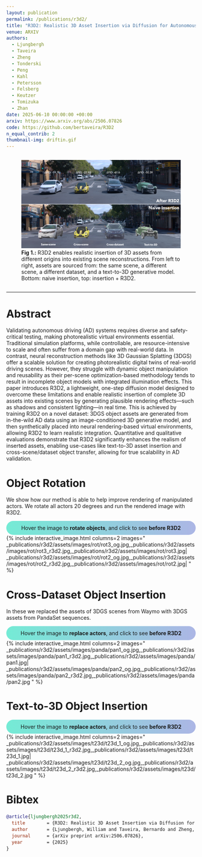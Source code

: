```yaml
---
layout: publication
permalink: /publications/r3d2/
title: "R3D2: Realistic 3D Asset Insertion via Diffusion for Autonomous Driving Simulation"
venue: ARXIV
authors:
  - Ljungbergh
  - Taveira
  - Zheng
  - Tonderski
  - Peng
  - Kahl
  - Petersson
  - Felsberg
  - Keutzer
  - Tomizuka
  - Zhan
date: 2025-06-10 00:00:00 +00:00
arxiv: https://www.arxiv.org/abs/2506.07826
code: https://github.com/bertaveira/R3D2
n_equal_contrib: 2
thumbnail-img: driftin.gif
---
```

<div style="display: flex; justify-content: space-around; margin-bottom: 1em; margin-top: 0.5em; width=100%">
<figure class="figure__background">
  <img style="width: 100%; margin: 0 auto;" src="assets/cover_v3.jpg"/>
  <figcaption><b>Fig 1.:</b> R3D2 enables realistic insertion of 3D assets from different origins into existing scene reconstructions. From left to right, assets are sourced from: the same scene, a different scene, a different dataset, and a text-to-3D generative model. Bottom: naive insertion, top: insertion + R3D2.</figcaption>
</figure>
</div>

---

# Abstract
Validating autonomous driving (AD) systems requires diverse and safety-critical testing, making photorealistic virtual environments essential. Traditional simulation platforms, while controllable, are resource-intensive to scale and often suffer from a domain gap with real-world data. In contrast, neural reconstruction methods like 3D Gaussian Splatting (3DGS) offer a scalable solution for creating photorealistic digital twins of real-world driving scenes. However, they struggle with dynamic object manipulation and reusability as their per-scene optimization-based methodology tends to result in incomplete object models with integrated illumination effects. This paper introduces R3D2, a lightweight, one-step diffusion model designed to overcome these limitations and enable realistic insertion of complete 3D assets into existing scenes by generating plausible rendering effects—such as shadows and consistent lighting—in real time. This is achieved by training R3D2 on a novel dataset: 3DGS object assets are generated from in-the-wild AD data using an image-conditioned 3D generative model, and then synthetically placed into neural rendering-based virtual environments, allowing R3D2 to learn realistic integration. Quantitative and qualitative evaluations demonstrate that R3D2 significantly enhances the realism of inserted assets, enabling use-cases like text-to-3D asset insertion and cross-scene/dataset object transfer, allowing for true scalability in AD validation.

# Object Rotation

We show how our method is able to help improve rendering of manipulated actors. We rotate all actors 20 degrees and run the rendered image with R3D2.

<!-- <div style="background: linear-gradient(to right, #43c6ac, #f8ffae); border-radius: 30px; padding: 10px; text-align: center;"> -->
<div style="background: linear-gradient(to right, #74ebd5, #acb6e5); border-radius: 30px; padding: 10px; text-align: center;">
<i class="fas fa-mouse-pointer"></i> Hover the image to <b>rotate objects</b>, and click to see <b>before R3D2</b>
</div>
{% include interactive_image.html
   columns=2
   images="
     _publications/r3d2/assets/images/rot/rot3_og.jpg,_publications/r3d2/assets/images/rot/rot3_r3d2.jpg,_publications/r3d2/assets/images/rot/rot3.jpg|
     _publications/r3d2/assets/images/rot/rot2_og.jpg,_publications/r3d2/assets/images/rot/rot2_r3d2.jpg,_publications/r3d2/assets/images/rot/rot2.jpg|
   "
%}

# Cross-Dataset Object Insertion
In these we replaced the assets of 3DGS scenes from Waymo with 3DGS assets from PandaSet sequences. 

<!-- <div style="background: linear-gradient(to right, #ff6e7f, #bfe9ff); border-radius: 30px; padding: 10px; text-align: center;"> -->
<div style="background: linear-gradient(to right, #74ebd5, #acb6e5); border-radius: 30px; padding: 10px; text-align: center;">
<i class="fas fa-mouse-pointer"></i> Hover the image to <b>replace actors</b>, and click to see <b>before R3D2</b>
</div>
{% include interactive_image.html
   columns=2
   images="
     _publications/r3d2/assets/images/panda/pan1_og.jpg,_publications/r3d2/assets/images/panda/pan1_r3d2.jpg,_publications/r3d2/assets/images/panda/pan1.jpg|
     _publications/r3d2/assets/images/panda/pan2_og.jpg,_publications/r3d2/assets/images/panda/pan2_r3d2.jpg,_publications/r3d2/assets/images/panda/pan2.jpg
   "
%}

# Text-to-3D Object Insertion

<div style="background: linear-gradient(to right, #74ebd5, #acb6e5); border-radius: 30px; padding: 10px; text-align: center;">
<i class="fas fa-mouse-pointer"></i> Hover the image to <b>replace actors</b>, and click to see <b>before R3D2</b>
</div>
{% include interactive_image.html
   columns=2
   images="
     _publications/r3d2/assets/images/t23d/t23d_1_og.jpg,_publications/r3d2/assets/images/t23d/t23d_1_r3d2.jpg,_publications/r3d2/assets/images/t23d/t23d_1.jpg|
     _publications/r3d2/assets/images/t23d/t23d_2_og.jpg,_publications/r3d2/assets/images/t23d/t23d_2_r3d2.jpg,_publications/r3d2/assets/images/t23d/t23d_2.jpg
   "
%}


# Bibtex
```bibtex
@article{ljungbergh2025r3d2,
  title        = {R3D2: Realistic 3D Asset Insertion via Diffusion for Autonomous Driving Simulation},
  author       = {Ljungbergh, William and Taveira, Bernardo and Zheng, Wenzhao and Tonderski, Adam and Peng, Chensheng and Kahl, Fredrik and Petersson, Christoffer and Felsberg, Michael and Keutzer, Kurt and Tomizuka, Masayoshi and Zhan, Wei},
  journal      = {arXiv preprint arXiv:2506.07826},
  year         = {2025}
}
```